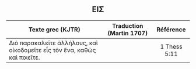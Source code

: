 <h2 align="center">ΕΙΣ</h2>

|Texte grec (KJTR)|Traduction (Martin 1707)|Référence|
|-----|-----|:---:
Διὸ παρακαλεῖτε ἀλλήλους, καὶ οἰκοδομεῖτε εἷς τὸν ἕνα, καθὼς καὶ ποιεῖτε.||1 Thess 5:11|
